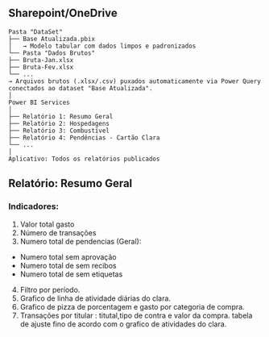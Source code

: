 ## Sharepoint/OneDrive


    Pasta "DataSet"
    ├── Base Atualizada.pbix
    │   → Modelo tabular com dados limpos e padronizados
    └── Pasta "Dados Brutos"
    ├── Bruta-Jan.xlsx
    ├── Bruta-Fev.xlsx
    └── ...
    → Arquivos brutos (.xlsx/.csv) puxados automaticamente via Power Query conectados ao dataset "Base Atualizada".
    │
    Power BI Services
    │
    ├── Relatório 1: Resumo Geral
    ├── Relatório 2: Hospedagens
    ├── Relatório 3: Combustível
    ├── Relatório 4: Pendências - Cartão Clara
    └── ...
    │
    Aplicativo: Todos os relatórios publicados

## Relatório: Resumo Geral
### Indicadores:
1.	Valor total gasto 
2.	Número de transações 
3.	Numero total de pendencias (Geral):
-	Numero total sem aprovação
-	Numero total de sem recibos
-	Numero total de sem etiquetas
4.	Filtro por período.
5.	Grafico de linha de atividade diárias do clara.
6. Grafico de pizza de porcentagem e gasto por categoria de compra.
7. Transações por titular : titutal,tipo de contra e valor da compra. tabela de ajuste fino de acordo com o grafico de atividades do clara.
 	
 	

 

